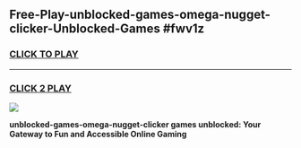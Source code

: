 
## Free-Play-unblocked-games-omega-nugget-clicker-Unblocked-Games #fwv1z
<h3>
<a href="https://news.freeplayer.one?title=unblocked-games-omega-nugget-clicker&ref=8M">CLICK TO PLAY</a></h3>
<hr>

<h3>
<a href="https://news.freeplayer.one?title=unblocked-games-omega-nugget-clicker&ref=8M">CLICK 2 PLAY</a>
  
</h3>

<a href="https://news.freeplayer.one?title=unblocked-games-omega-nugget-clicker&ref=8M"><img src="https://clearcache.store/games.png"></a>


**unblocked-games-omega-nugget-clicker games unblocked: Your Gateway to Fun and Accessible Online Gaming**

